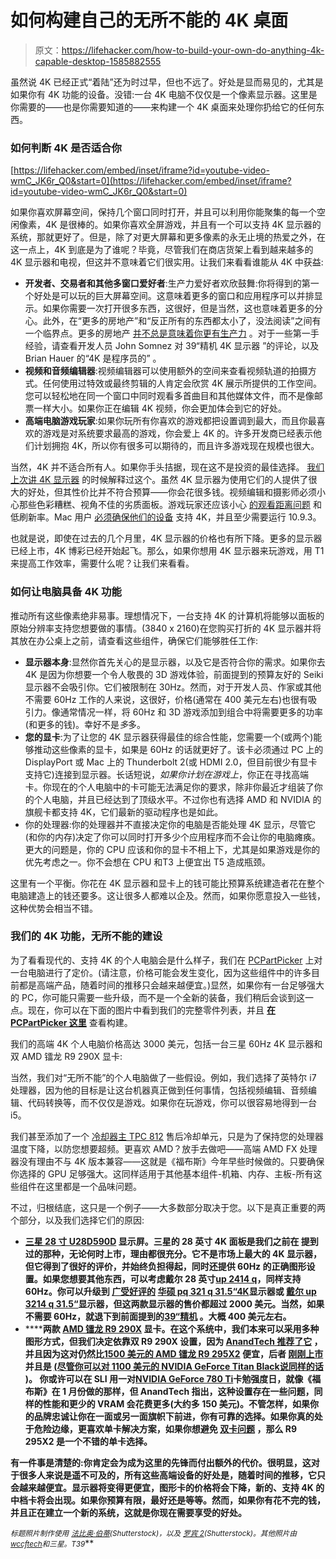 # 如何构建自己的无所不能的 4K 桌面

> 原文：<https://lifehacker.com/how-to-build-your-own-do-anything-4k-capable-desktop-1585882555>

虽然说 4K 已经正式“着陆”还为时过早，但也不远了。好处是显而易见的，尤其是如果你有 4K 功能的设备。没错:一台 4K 电脑不仅仅是一个像素显示器。这里是你需要的——也是你需要知道的——来构建一个 4K 桌面来处理你扔给它的任何东西。



### 如何判断 4K 是否适合你

 [https://lifehacker.com/embed/inset/iframe?id=youtube-video-wmC_JK6r_Q0&start=0](https://lifehacker.com/embed/inset/iframe?id=youtube-video-wmC_JK6r_Q0&start=0) 

如果你喜欢屏幕空间，保持几个窗口同时打开，并且可以利用你能聚集的每一个空闲像素，4K 是很棒的。如果你喜欢全屏游戏，并且有一个可以支持 4K 显示器的系统，那就更好了。但是，除了对更大屏幕和更多像素的永无止境的热爱之外，在这一点上，4K 到底是为了谁呢？毕竟，尽管我们在商店货架上看到越来越多的 4K 显示器和电视，但这并不意味着它们很实用。让我们来看看谁能从 4K 中获益:

*   **开发者、交易者和其他多窗口爱好者**:生产力爱好者欢欣鼓舞:你将得到的第一个好处是可以玩的巨大屏幕空间。这意味着更多的窗口和应用程序可以并排显示。如果你需要一次打开很多东西，这很好，但是当然，这也意味着更多的分心。此外，在“更多的房地产”和“反正所有的东西都太小了，没法阅读”之间有一个临界点。更多的房地产 [并不总是意味着你更有生产力](http://lifehacker.com/seven-productivity-myths-debunked-by-science-and-comm-5965826) 。对于一些第一手经验，请查看开发人员 John Somnez 对 39“精机 4K 显示器 ”的评论，以及 Brian Hauer 的“4K 是程序员的” 。
*   **视频和音频编辑器**:视频编辑器可以使用额外的空间来查看视频轨道的拍摄方式。任何使用过特效或最终剪辑的人肯定会欣赏 4K 展示所提供的工作空间。您可以轻松地在同一个窗口中同时观看多首曲目和其他媒体文件，而不是像邮票一样大小。如果你正在编辑 4K 视频，你会更加体会到它的好处。
*   **高端电脑游戏玩家**:如果你玩所有你喜欢的游戏都把设置调到最大，而且你最喜欢的游戏是对系统要求最高的游戏，你会爱上 4K 的。许多开发商已经表示他们计划拥抱 4K，所以你有很多可以期待的，而且许多游戏现在规模也很大。

当然，4K 并不适合所有人。如果你手头拮据，现在这不是投资的最佳选择。 [我们上次讲 4K 显示器](http://lifehacker.com/what-is-4k-and-should-i-buy-a-4k-display-right-now-1540920905) 的时候解释过这个。虽然 4K 显示器为使用它们的人提供了很大的好处，但其性价比并不符合预算——你会花很多钱。视频编辑和摄影师必须小心那些色彩糟糕、视角不佳的劣质面板。游戏玩家还应该小心 [的观看距离问题](http://www.gamesradar.com/what-difference-between-1080p-and-720p-gamer) 和低刷新率。Mac 用户 [必须确保他们的设备](http://support.apple.com/kb/ht6008) 支持 4K，并且至少需要运行 10.9.3。

也就是说，即使在过去的几个月里，4K 显示器的价格也有所下降。更多的显示器已经上市，4K 博彩已经开始起飞。那么，如果你想用 4K 显示器来玩游戏，用 T1 来提高工作效率，需要什么呢？让我们来看看。

### 如何让电脑具备 4K 功能

推动所有这些像素绝非易事。理想情况下，一台支持 4K 的计算机将能够以面板的原始分辨率支持您想要做的事情。(3840 x 2160)在您购买打折的 4K 显示器并将其放在办公桌上之前，请查看这些组件，确保它们能够胜任工作:

*   **显示器本身**:显然你首先关心的是显示器，以及它是否符合你的需求。如果你去 4K 是因为你想要一个令人敬畏的 3D 游戏体验，前面提到的预算友好的 Seiki 显示器不会吸引你。它们被限制在 30Hz。然而，对于开发人员、作家或其他不需要 60Hz 工作的人来说，这很好，价格(通常在 400 美元左右)也很有吸引力。像通常情况一样，将 60Hz 和 3D 游戏添加到组合中将需要更多的功率(和更多的钱)。幸好不是*多*多。
*   **您的显卡**:为了让您的 4K 显示器获得最佳的综合性能，您需要一个(或两个)能够推动这些像素的显卡，如果是 60Hz 的话就更好了。该卡必须通过 PC 上的 DisplayPort 或 Mac 上的 Thunderbolt 2(或 HDMI 2.0，但目前很少有显卡支持它)连接到显示器。长话短说，*如果你计划在游戏上*，你正在寻找高端卡。你现在的个人电脑中的卡可能无法满足你的要求，除非你最近才组装了你的个人电脑，并且已经达到了顶级水平。不过你也有选择 AMD 和 NVIDIA 的旗舰卡都支持 4K，它们最新的驱动程序也是如此。
*   你的处理器:你的处理器并不直接决定你的电脑是否能处理 4K 显示，尽管它(和你的内存)决定了你可以同时打开多少个应用程序而不会让你的电脑瘫痪。更大的问题是，你的 CPU 应该和你的显卡不相上下，尤其是如果游戏是你的优先考虑之一。你不会想在 CPU 和T3 上便宜出 T5 造成瓶颈。

这里有一个平衡。你花在 4K 显示器和显卡上的钱可能比预算系统建造者花在整个电脑建造上的钱还要多。这让很多人都难以企及。然而，如果你愿意投入一些钱，这种优势会相当不错。

### 我们的 4K 功能，无所不能的建设

为了看看现代的、支持 4K 的个人电脑会是什么样子，我们在 [PCPartPicker](http://pcpartpicker.com/) 上对一台电脑进行了定价。(请注意，价格可能会发生变化，因为这些组件中的许多目前都是高端产品，随着时间的推移只会越来越便宜。)显然，如果你有一台足够强大的 PC，你可能只需要一些升级，而不是一个全新的装备，我们稍后会谈到这一点。现在，你可以在下面的图片中看到我们的完整零件列表，并且 [**在 PCPartPicker 这里**](http://pcpartpicker.com/user/LifehackerPC/saved/XPtYcf) 查看构建。

我们的高端 4K 个人电脑价格高达 3000 美元，包括一台三星 60Hz 4K 显示器和双 AMD 镭龙 R9 290X 显卡:

当然，我们对“无所不能”的个人电脑做了一些假设。例如，我们选择了英特尔 i7 处理器，因为他的目标是让这台机器真正做到任何事情，包括视频编辑、音频编辑、代码转换等，而不仅仅是游戏。如果你在玩游戏，你可以很容易地得到一台 i5。

我们甚至添加了一个 [冷却器主 TPC 812](https://pcpartpicker.com/part/cooler-master-cpu-cooler-rrt81224pkr1) 售后冷却单元，只是为了保持您的处理器温度下降，以防您想要超频。更喜欢 AMD？放手去做吧——高端 AMD FX 处理器没有理由不与 4K 版本兼容——这就是《福布斯》今年早些时候做的。只要确保你选择的 GPU 足够强大。这同样适用于其他基本组件-机箱、内存、主板-所有这些组件在这里都是一个品味问题。

不过，归根结底，这只是一个例子——大多数部分取决于您。以下是真正重要的两个部分，以及我们选择它们的原因:

*   **[**三星 28 寸 U28D590D**](https://pcpartpicker.com/part/samsung-monitor-u28d590d) **显示屏**。三星的 28 英寸 4K 面板是我们之前在 提到过的那种，无论何时上市，理由都很充分。它不是市场上最大的 4K 显示器，但它得到了很好的评价，并始终负担得起，同时还提供 60Hz 的正确图形设置。如果您想要其他东西，可以考虑戴尔 28 英寸[**up 2414 q**](http://pcpartpicker.com/part/dell-monitor-up2414q)，同样支持 60Hz。你可以升级到 [广受好评的](http://www.pugetsystems.com/labs/articles/4K-Monitor-Requirements-and-Usage-492/) [**华硕 pq 321 q 31.5“4K**](http://pcpartpicker.com/part/asus-monitor-pq321q)**显示器或 [**戴尔 up 3214 q 31.5“**](http://pcpartpicker.com/part/dell-monitor-up3214q)**显示器，但这两款显示器的售价都超过 2000 美元。当然，如果不需要 60Hz，就退下到前面提到的[39“精机](http://www.amazon.com/Seiki-SE39UY04-39-Inch-Ultra-120Hz/dp/B00DOPGO2G?asc_campaign=InlineText&asc_refurl=https://lifehacker.com/how-to-build-your-own-do-anything-4k-capable-desktop-1585882555&asc_source=&tag=kinjalifehackerlink-20) 。大概 400 美元左右。******
*   ********两款** [**AMD 镭龙 R9 290X**](https://pcpartpicker.com/part/xfx-video-card-r9290xedfd) **显卡。**在这个系统中，我们本来可以采用多种图形方式，但我们决定依靠双 R9 290X 设置，因为 [AnandTech 推荐了它](http://www.anandtech.com/show/7703/desktop-video-card-buyers-guide-january-2014) ，并且因为这对仍然比[1500 美元的 AMD 镭龙 R9 295X2](http://www.newegg.com/Product/Product.aspx?Item=N82E16814202108) 便宜，后者 [刚刚上市](http://www.anandtech.com/show/7930/the-amd-radeon-r9-295x2-review) 并且是 [(尽管你可以对 1100 美元的 NVIDIA GeForce Titan Black](http://www.brightsideofnews.com/2014/04/09/amd-radeon-r9-295x2-review-the-definitive-4k-gaming-graphics-card/)[**说同样的话**](http://lifehacker.com/www.newegg.com/Product/Product.aspx?Item=N82E16814121865) )。 你或许可以在 SLI 用一对[**NVIDIA GeForce 780 Ti**](http://www.amazon.com/gp/product/B00GDIIIPW/?asc_campaign=InlineText&asc_refurl=https://lifehacker.com/how-to-build-your-own-do-anything-4k-capable-desktop-1585882555&asc_source=&tag=kinjalifehackerlink-20)卡勉强度日，就像《福布斯》在 1 月份做的那样，但 AnandTech 指出，这种设置存在一些问题，同样的性能和更少的 VRAM 会花费更多(大约多 150 美元)。不管怎样，如果你的品牌忠诚让你在一面或另一面旗帜下前进，你有可靠的选择。如果你真的处于危险边缘，更喜欢单卡解决方案，如果你想避免 [双卡问题](http://lifehacker.com/is-it-worth-it-to-run-two-graphics-cards-in-my-gaming-p-5994276) ，那么 R9 295X2 是一个不错的单卡选择。******

****有一件事是清楚的:你肯定会为成为这里的先锋而付出额外的代价。很明显，这对于很多人来说是遥不可及的，所有这些高端设备的好处是，随着时间的推移，它只会越来越便宜。显示器将变得更便宜，图形卡的价格将会下降，新的、支持 4K 的中档卡将会出现。如果你预算有限，最好还是等等。然而，如果你有花不完的钱，并且正在建立一个新的系统，这就是你现在需要享受的好处。****

****<small>*标题照片制作使用*</small> [<small>*法比奥·伯蒂*</small>](http://www.shutterstock.com/pic.mhtml?id=171828131&src=id)<small>*(Shutterstock)，以及*</small> [<small>*罗宾 2*</small>](http://www.shutterstock.com/pic.mhtml?id=154949552&src=id)<small>*(Shutterstock)。其他照片由*</small>[<small>*wccftech*</small>](http://wccftech.com/amd-radeon-r9-290x-hawaii-gpu-final-model-pictured-hot-cooler-design/)<small>*和三星。*T39</small>****